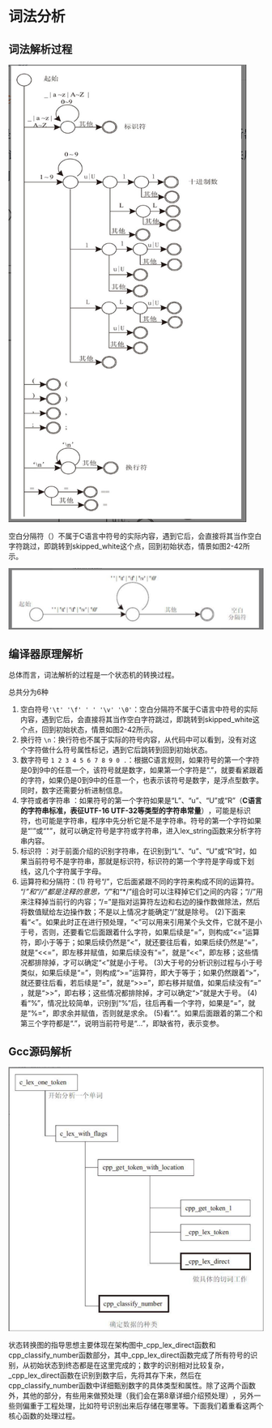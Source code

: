 # 词法分析

## 词法解析过程

![词法分析结构图](./.pic/词法分析总体流程.png)

空白分隔符（）不属于C语言中符号的实际内容，遇到它后，会直接将其当作空白字符跳过，即跳转到skipped_white这个点，回到初始状态，情景如图2-42所示。

![空格解析](./.pic/空格解析.png)

## 编译器原理解析

总体而言，词法解析的过程是一个状态机的转换过程。

总共分为6种

1. 空白符号`'\t' '\f' ' ' '\v' '\0'`：空白分隔符不属于C语言中符号的实际内容，遇到它后，会直接将其当作空白字符跳过，即跳转到skipped_white这个点，回到初始状态，情景如图2-42所示。
2. 换行符 `\n`：换行符也不属于实际的符号内容，从代码中可以看到，没有对这个字符做什么符号属性标记，遇到它后跳转到回到初始状态。
3. 数字符号 `1 2 3 4 5 6 7 8 9 0 .`：根据C语言规则，如果符号的第一个字符是0到9中的任意一个，该符号就是数字，如果第一个字符是“.”​，就要看紧跟着的字符，如果仍是0到9中的任意一个，也表示该符号是数字，是浮点型数字。同时，数字还需要分析进制信息。
4. 字符或者字符串 ：如果符号的第一个字符如果是“L”​、​“u”​、​“U”或“R”（**C语言的字符串标准，表征UTF-16 UTF-32等类型的字符串常量**）​，可能是标识符，也可能是字符串，程序中先分析它是不是字符串。符号的第一个字符如果是“\'”或“"”​，就可以确定符号是字符或字符串，进入lex_string函数来分析字符串内容。
5. 标识符 ：对于前面介绍的识别字符串，在识别到“L”​、​“u”​、​“U”或“R”时，如果当前符号不是字符串，那就是标识符，标识符的第一个字符是字母或下划线，这几个字符属于字母。
6. 运算符和分隔符：(1) 符号“/”​，它后面紧跟不同的字符来构成不同的运算符。​“/*”和“//”都是注释的意思，​“/*”和“*/”组合时可以注释掉它们之间的内容；​“//”用来注释掉当前行的内容；​“/=”是指对运算符左边和右边的操作数做除法，然后将数值赋给左边操作数；不是以上情况才能确定“/”就是除号。
(2)下面来看“<”​。如果此时正在进行预处理，​“<”可以用来引用某个头文件，它就不是小于号，否则，还要看它后面跟着什么字符，如果后续是“=”​，则构成“<=”运算符，即小于等于；如果后续仍然是“<”​，就还要往后看，如果后续仍然是“=”​，就是“<<=”​，即左移并赋值，如果后续没有“=”​，就是“<<”​，即左移；这些情况都排除掉，才可以确定“<”就是小于号。
(3)大于号的分析识别过程与小于号类似，如果后续是“=”​，则构成“>=”运算符，即大于等于；如果仍然跟着“>”​，就还要往后看，若后续是“=”​，就是“>>=”​，即右移并赋值，如果后续没有“=”​，就是“>>”​，即右移；这些情况都排除掉，才可以确定“>”就是大于号。
(4)看“%”​，情况比较简单，识别到“%”后，往后再看一个字符，如果是“=”​，就是“%=”​，即求余并赋值，否则就是求余。
(5)看“.”​。如果后面跟着的第二个和第三个字符都是“.”​，说明当前符号是“...”​，即缺省符，表示变参。

## Gcc源码解析

![Gcc的词法分析框架](./.pic/gcc的词法源码解析.png)

状态转换图的指导思想主要体现在架构图中_cpp_lex_direct函数和cpp_classify_number函数部分，其中_cpp_lex_direct函数完成了所有符号的识别，从初始状态到终态都是在这里完成的；数字的识别相对比较复杂，_cpp_lex_direct函数在识别到数字后，先将其存下来，然后在cpp_classify_number函数中详细甄别数字的具体类型和属性。除了这两个函数外，其他的部分，有些用来做预处理（我们会在第8章详细介绍预处理）​，另外一些则偏重于工程处理，比如符号识别出来后存储在哪里等。下面我们着重看这两个核心函数的处理过程。
